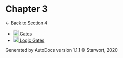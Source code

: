 <style>img{height:18px;margin-bottom:-3px}</style>
# Chapter 3

← [Back to Section 4](..)

- [![PNG file](https://img.icons8.com/windows/512/4a90e2/image-document.png) Gates](gates.png)
- [![MD file](https://img.icons8.com/windows/512/4a90e2/regular-document.png) Logic Gates](logic_gates.html)

Generated by AutoDocs version 1.1.1 © Starwort, 2020
